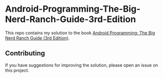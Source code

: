 # Android-Programming-The-Big-Nerd-Ranch-Guide-3rd-Edition

This repo contains my solution to the book [Android Programming: The Big Nerd Ranch Guide (3rd Edition)](https://www.bignerdranch.com/books/android-programming/).

## Contributing

If you have suggestions for improving the solution, please open an issue on this project.
